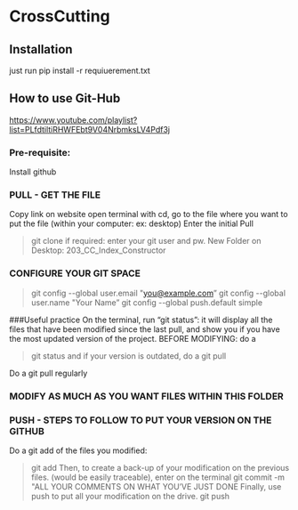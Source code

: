 # CrossCutting

## Installation 

just run pip install -r requiuerement.txt

## How to use Git-Hub

https://www.youtube.com/playlist?list=PLfdtiltiRHWFEbt9V04NrbmksLV4Pdf3j

### Pre-requisite:
Install github 

### PULL - GET THE FILE 
Copy link on website
open terminal
with cd, go to the file where you want to put the file (within your computer: ex: desktop)
Enter the initial Pull
> git clone <link>
if required: enter your git user and pw.
New Folder on Desktop: 203_CC_Index_Constructor

### CONFIGURE YOUR GIT SPACE
>git config --global user.email "you@example.com”
>git config --global user.name "Your Name”
>git config --global push.default simple
  

###Useful practice
On the terminal, run “git status”: it will display all the files that have been modified since the last pull, and show you if you have the most updated version of the project.
BEFORE MODIFYING: do a 
> git status 
and if your version is outdated, do a 
> git pull

Do a git pull regularly 


### MODIFY AS MUCH AS YOU WANT FILES WITHIN THIS FOLDER

### PUSH - STEPS TO FOLLOW TO PUT YOUR VERSION ON THE GITHUB 
Do a git add of the files you modified:
> git add <file1> <file2>
Then, to create a back-up of your modification on the previous files. (would be easily traceable), enter on the terminal 
> git commit -m "ALL YOUR COMMENTS ON WHAT YOU’VE JUST DONE
Finally, use push to put all your modification on the drive.
> git push
